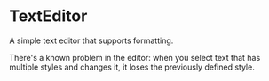 # TextEditor
A simple text editor that supports formatting.

There's a known problem in the editor: when you select text that has multiple styles and changes it, it loses the previously defined style.
